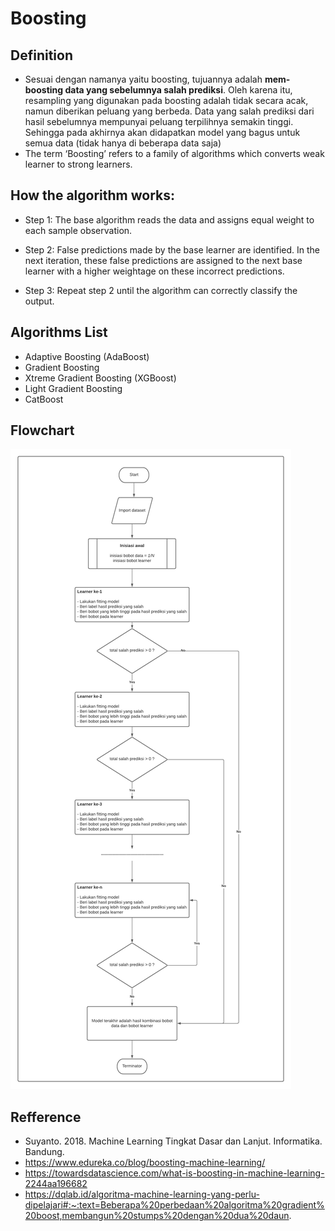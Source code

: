 # Boosting

## Definition
- Sesuai dengan namanya yaitu boosting, tujuannya adalah **mem-boosting data yang sebelumnya salah prediksi**. Oleh karena itu, resampling yang digunakan pada boosting adalah tidak secara acak, namun diberikan peluang yang berbeda. Data yang salah prediksi dari hasil sebelumnya mempunyai peluang terpilihnya semakin tinggi. Sehingga pada akhirnya akan didapatkan model yang bagus untuk semua data (tidak hanya di beberapa data saja)
- The term ‘Boosting’ refers to a family of algorithms which converts weak learner to strong learners.

## How the algorithm works:

- Step 1: The base algorithm reads the data and assigns equal weight to each sample observation.

- Step 2: False predictions made by the base learner are identified. In the next iteration, these false predictions are assigned to the next base learner with a higher weightage on these incorrect predictions.

- Step 3: Repeat step 2 until the algorithm can correctly classify the output.

## Algorithms List
- Adaptive Boosting (AdaBoost)
- Gradient Boosting
- Xtreme Gradient Boosting (XGBoost)
- Light Gradient Boosting 
- CatBoost

## Flowchart
![](images/boosting.png)

## Refference
- Suyanto. 2018. Machine Learning Tingkat Dasar dan Lanjut. Informatika. Bandung.
- https://www.edureka.co/blog/boosting-machine-learning/
- https://towardsdatascience.com/what-is-boosting-in-machine-learning-2244aa196682
- https://dqlab.id/algoritma-machine-learning-yang-perlu-dipelajari#:~:text=Beberapa%20perbedaan%20algoritma%20gradient%20boost,membangun%20stumps%20dengan%20dua%20daun.